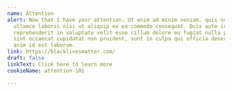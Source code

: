 ```yaml
---
name: Attention
alert: Now that I have your attention. Ut enim ad minim veniam, quis nostrud exercitation
  ullamco laboris nisi ut aliquip ex ea commodo consequat. Duis aute irure dolor in
  reprehenderit in voluptate velit esse cillum dolore eu fugiat nulla pariatur. Excepteur
  sint occaecat cupidatat non proident, sunt in culpa qui officia deserunt mollit
  anim id est laborum.
link: https://blacklivesmatter.com/
draft: false
linkText: Click here to learn more
cookieName: attention-101

---
```

